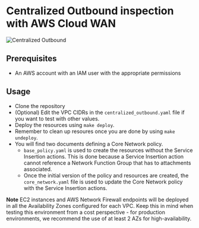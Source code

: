 # Centralized Outbound inspection with AWS Cloud WAN

![Centralized Outbound](../../images/centralizedOutbound.png)

## Prerequisites
- An AWS account with an IAM user with the appropriate permissions

## Usage
- Clone the repository
- (Optional) Edit the VPC CIDRs in the `centralized_outbound.yaml` file if you want to test with other values.
- Deploy the resources using `make deploy`.
- Remember to clean up resoures once you are done by using `make undeploy`.
- You will find two documents defining a Core Network policy.
    - `base_policy.yaml` is used to create the resources without the Service Insertion actions. This is done because a Service Insertion action cannot reference a Network Function Group that has to attachments associated.
    - Once the initial version of the policy and resources are created, the `core_network.yaml` file is used to update the Core Network policy with the Service Insertion actions.

**Note** EC2 instances and AWS Network Firewall endpoints will be deployed in all the Availability Zones configured for each VPC. Keep this in mind when testing this environment from a cost perspective - for production environments, we recommend the use of at least 2 AZs for high-availability.
